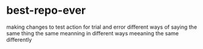# best-repo-evermaking changes to testaction for trial and errordifferent ways of saying the same thingthe same meanning in different waysmeeaning the same differently
